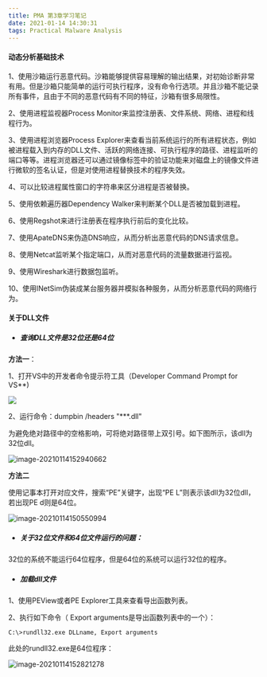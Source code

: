 ```yaml
---
title: PMA 第3章学习笔记
date: 2021-01-14 14:30:31
tags: Practical Malware Analysis
---
```


#### **动态分析基础技术**

1、使用沙箱运行恶意代码。沙箱能够提供容易理解的输出结果，对初始诊断非常有用。但是沙箱只能简单的运行可执行程序，没有命令行选项。并且沙箱不能记录所有事件，且由于不同的恶意代码有不同的特征，沙箱有很多局限性。

2、使用进程监视器Process Monitor来监控注册表、文件系统、网络、进程和线程行为。

3、使用进程浏览器Process Explorer来查看当前系统运行的所有进程状态，例如被进程载入到内存的DLL文件、活跃的网络连接、可执行程序的路径、进程监听的端口等等。进程浏览器还可以通过镜像标签中的验证功能来对磁盘上的镜像文件进行微软的签名认证，但是对使用进程替换技术的程序失效。

4、可以比较进程属性窗口的字符串来区分进程是否被替换。

5、使用依赖遍历器Dependency Walker来判断某个DLL是否被加载到进程。

6、使用Regshot来进行注册表在程序执行前后的变化比较。

7、使用ApateDNS来伪造DNS响应，从而分析出恶意代码的DNS请求信息。

8、使用Netcat监听某个指定端口，从而对恶意代码的流量数据进行监视。

9、使用Wireshark进行数据包监听。

10、使用INetSim伪装成某台服务器并模拟各种服务，从而分析恶意代码的网络行为。

####  关于DLL文件

- ##### 查询DLL文件是32位还是64位

**方法一**：

1、打开VS中的开发者命令提示符工具（Developer Command Prompt for VS**)

![](C:\Users\zengf\AppData\Roaming\Typora\typora-user-images\image-20210114145641006.png)

2、运行命令：dumpbin /headers "***.dll"

为避免绝对路径中的空格影响，可将绝对路径带上双引号。如下图所示，该dll为32位dll。

![image-20210114152940662](C:\Users\zengf\AppData\Roaming\Typora\typora-user-images\image-20210114152940662.png)

**方法二**

使用记事本打开对应文件，搜索“PE”关键字，出现“PE L”则表示该dll为32位dll，若出现PE d则是64位。

![image-20210114150550994](C:\Users\zengf\AppData\Roaming\Typora\typora-user-images\image-20210114150550994.png)

- ##### 关于32位文件和64位文件运行的问题：

32位的系统不能运行64位程序，但是64位的系统可以运行32位的程序。

- ##### 加载dll文件

1、使用PEView或者PE Explorer工具来查看导出函数列表。

2、执行如下命令（ Export arguments是导出函数列表中的一个）：

```
C:\>rundll32.exe DLLname, Export arguments
```

此处的rundll32.exe是64位程序：

![image-20210114152821278](C:\Users\zengf\AppData\Roaming\Typora\typora-user-images\image-20210114152821278.png)